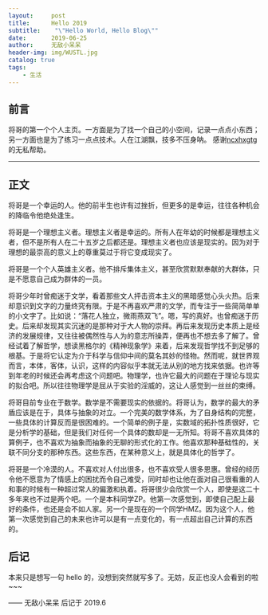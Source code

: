 ```yaml
---
layout:     post
title:      Hello 2019
subtitle:    "\"Hello World, Hello Blog\""
date:       2019-06-25
author:     无敌小呆呆
header-img: img/WUSTL.jpg
catalog: true
tags:
    - 生活
---
```



## 前言


将哥的第一个个人主页。一方面是为了找一个自己的小空间，记录一点点小东西；另一方面也是为了练习一点点技术。人在江湖飘，技多不压身呐。
感谢[ncxhxgtg](http:wktorres.github.io)的无私帮助。

---

## 正文

将哥是一个幸运的人。他的前半生也许有过挫折，但更多的是幸运，往往各种机会的降临令他绝处逢生。

将哥是一个理想主义者。理想主义者是幸运的。所有人在年幼的时候都是理想主义者，但不是所有人在二十五岁之后都还是。理想主义者也应该是现实的。因为对于理想的最崇高的意义上的尊重莫过于将它变成现实了。

将哥是一个个人英雄主义者。他不排斥集体主义，甚至欣赏默默奉献的大群体，只是不愿意自己成为群体的一员。

将哥少年时曾痴迷于文学，看着那些文人抨击资本主义的黑暗感觉心头火热。后来却意识到文字的力量终究有限。于是不再喜欢严肃的文学，而专注于一些简简单单的小文字了。比如说：“落花人独立，微雨燕双飞”。嗯，写的真好。也曾痴迷于历史。后来却发现其实沉迷的是那种对于大人物的崇拜。再后来发现历史本质上是经济的发展规律，又往往被偶然性与人为的意志所操弄，便再也不想去多了解了。曾经试着了解哲学，想读黑格尔的《精神现象学》来着，后来发现哲学找不到足够的根基。于是将它认定为介于科学与信仰中间的莫名其妙的怪物。然而呢，就世界观而言，本体，客体，认识，这样的内容似乎本就无法从别的地方找来依据。也许等到年老的时候还会再考虑这个问题吧。物理学，也许它最大的问题在于理论与现实的拟合吧。所以往往物理学是屈从于实验的淫威的，这让人感觉到一丝丝的束缚。

将哥目前专业在于数学。数学是不需要现实的依据的。将哥认为，数学的最大的矛盾应该是在于，具体与抽象的对立。一个完美的数学体系，为了自身结构的完整，一些具体的计算反而是很困难的。一个简单的例子是，实数域的拓扑性质很好，它是分析学的基础，但是我们对任何一个具体的数却是一无所知。将哥不喜欢具体的算例子，也不喜欢为抽象而抽象的无聊的形式化的工作。他喜欢那种基础性的，关联不同分支的那种东西。这些东西，在某种意义上，就是具体化的哲学了。


将哥是一个冷漠的人。不喜欢对人付出很多，也不喜欢受人很多恩惠。曾经的经历令他不愿意为了情感上的困扰而令自己难受，同时却也让他在面对自己很看重的人和事的时候有一种超过常人的偏激和执着。将哥很少会欣赏一个人，即使是这二十多年来也不过是两个吧。一个是本科同学ZP。他第一次感觉到，即使自己配上最好的条件，也还是会不如人家。另一个是现在的一个同学HMZ。因为这个人，他第一次感觉到自己的未来也许可以是有一点变化的，有一点超出自己计算的东西的。


## 后记

本来只是想写一句 hello 的，没想到突然就写多了。无妨，反正也没人会看到的啦~~~

—— 无敌小呆呆 后记于 2019.6



